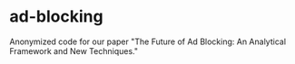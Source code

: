 # ad-blocking
Anonymized code for our paper "The Future of Ad Blocking: An Analytical Framework and New Techniques."
